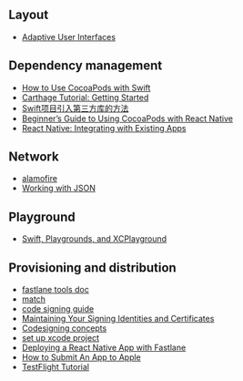 Layout
---
- [Adaptive User Interfaces](https://developer.apple.com/design/adaptivity/)

Dependency management
---
- [How to Use CocoaPods with Swift](https://www.raywenderlich.com/97014/use-cocoapods-with-swift)
- [Carthage Tutorial: Getting Started](https://www.raywenderlich.com/109330/carthage-tutorial-getting-started)
- [Swift项目引入第三方库的方法](http://blog.shiqichan.com/How-To-Import-3rd-Lib-Into-Swift-Project/)
- [Beginner’s Guide to Using CocoaPods with React Native](https://shift.infinite.red/beginner-s-guide-to-using-cocoapods-with-react-native-46cb4d372995#.3hw5s8lkr)
- [React Native: Integrating with Existing Apps ](https://facebook.github.io/react-native/docs/integration-with-existing-apps.html)

Network
---
- [alamofire](https://www.raywenderlich.com/121540/alamofire-tutorial-getting-started)
- [Working with JSON](https://www.raywenderlich.com/120442/swift-json-tutorial)

Playground
---
- [Swift, Playgrounds, and XCPlayground](https://www.codeschool.com/blog/2014/12/12/swift-playgrounds-xcplayground/)

Provisioning and distribution
---
- [fastlane tools doc](https://docs.fastlane.tools/)
- [match](https://github.com/fastlane/fastlane/tree/master/match#readme)
- [code signing guide](https://codesigning.guide/)
- [Maintaining Your Signing Identities and Certificates](https://developer.apple.com/library/content/documentation/IDEs/Conceptual/AppDistributionGuide/MaintainingCertificates/MaintainingCertificates.html)
- [Codesigning concepts](https://docs.fastlane.tools/codesigning/getting-started/)
- [set up xcode project](https://docs.fastlane.tools/codesigning/xcode-project/#)
- [Deploying a React Native App with Fastlane](https://dbanck.svbtle.com/deploying-a-react-native-app-with-fastlane)
- [How to Submit An App to Apple](https://www.raywenderlich.com/127936/submit-an-app-part-1)
- [TestFlight Tutorial](https://www.raywenderlich.com/133121/testflight-tutorial-ios-beta-testing)
